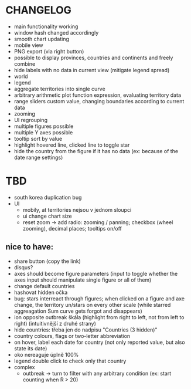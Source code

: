 # CHANGELOG

* main functionality working
* window hash changed accordingly
* smooth chart updating
* mobile view
* PNG export (via right button)
* possible to display provinces, countries and continents and freely combine
* hide labels with no data in current view (mitigate legend spread)
* world
* legend
* aggregate territories into single curve
* arbitrary arithmetic plot function expression, evaluating territory data
* range sliders custom value, changing boundaries according to current data
* zooming
* UI regrouping
* multiple figures possible
* multiple Y axes possible
* tooltip sort by value
* highlight hovered line, clicked line to toggle star
* hide the country from the figure if it has no data (ex: because of the date range settings)


# TBD
* south korea duplication bug
* UI
    * mobily, at territories nejsou v jednom sloupci
    * ui change chart size
    * reset zoom -> add radio: zooming / panning; checkbox (wheel zooming), decimal places; tooltips on/off


## nice to have:
* share button (copy the link)
* disqus?
* axes should become figure parameters (input to toggle whether the axes input should manipulate single figure or all of them)
* change default countries
* hashovat hidden očka
* bug: stars interreact through figures; when clicked on a figure and axe change, the territory un/stars on every other scale (while starred aggreagation Sum curve gets forgot and disappears)
* ion opposite outbreak škála (highlight from right to left, not from left to right) (intuitivnější z druhé strany)
* hide countries: třeba jen do nadpisu "Countries (3 hidden)"
* country colours, flags or two-letter abbreviation
* on hover, label each date for country (not only reported value, but also state its date)
* oko nereaguje úplně 100%
* legend double click to check only that country
* complex
    * outbreak -> turn to filter with any arbitrary condition (ex: start counting when R > 20)